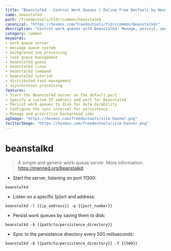 ```yaml
---
title: "Beanstalkd - Control Work Queues | Online Free DevTools by Hexmos"
name: beanstalkd
path: /freedevtools/tldr/common/beanstalkd
canonical: "https://hexmos.com/freedevtools/tldr/common/beanstalkd/"
description: "Control work queues with Beanstalkd. Manage, persist, and prioritize jobs in a simple, fast work queue system. Free online tool, no registration required."
category: common
keywords:
- work queue server
- message queue system
- background job processing
- task queue management
- beanstalkd queue
- beanstalkd linux
- beanstalkd command
- beanstalkd tutorial
- distributed task management
- asynchronous processing
features:
- Start the Beanstalkd server on the default port
- Specify a custom IP address and port for Beanstalkd
- Persist work queues to disk for data durability
- Configure the sync interval for persistence
- Manage and prioritize background jobs
ogImage: "https://hexmos.com/freedevtools/site-banner.png"
twitterImage: "https://hexmos.com/freedevtools/site-banner.png"
---
```


# beanstalkd

> A simple and generic work-queue server.
> More information: <https://manned.org/beanstalkd>.

- Start the server, listening on port 11300:

`beanstalkd`

- Listen on a specific [p]ort and address:

`beanstalkd -l {{ip_address}} -p {{port_number}}`

- Persist work queues by saving them to disk:

`beanstalkd -b {{path/to/persistence_directory}}`

- Sync to the persistence directory every 500 milliseconds:

`beanstalkd -b {{path/to/persistence_directory}} -f {{500}}`
